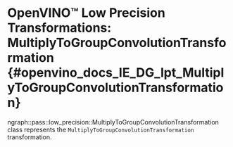 # OpenVINO™ Low Precision Transformations: MultiplyToGroupConvolutionTransformation {#openvino_docs_IE_DG_lpt_MultiplyToGroupConvolutionTransformation}

ngraph::pass::low_precision::MultiplyToGroupConvolutionTransformation class represents the `MultiplyToGroupConvolutionTransformation` transformation.
